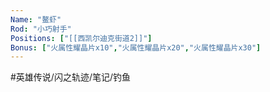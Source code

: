 ```yaml
---
Name: "鳌虾"
Rod: "小巧射手"
Positions: ["[[西凯尔迪克街道2]]"]
Bonus: ["火属性耀晶片x10","火属性耀晶片x20","火属性耀晶片x30"]
---
```


#英雄传说/闪之轨迹/笔记/钓鱼